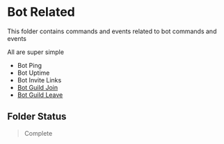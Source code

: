 # Bot Related
This folder contains commands and events related to bot commands and events

All are super simple 
- Bot Ping
- Bot Uptime
- Bot Invite Links
- [Bot Guild Join](https://discord.js.org/#/docs/discord.js/stable/class/Client?scrollTo=e-guildCreate)
- [Bot Guild Leave](https://discord.js.org/#/docs/discord.js/stable/class/Client?scrollTo=e-guildDelete)

## Folder Status
> Complete
